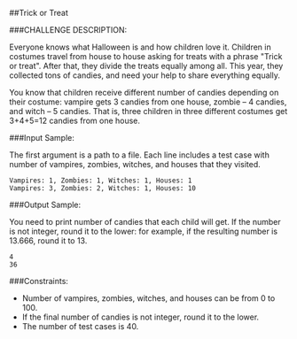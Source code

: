 ##Trick or Treat

###CHALLENGE DESCRIPTION:

Everyone knows what Halloween is and how children love it. Children in costumes travel from house to house asking for treats with a phrase "Trick or treat". After that, they divide the treats equally among all. This year, they collected tons of candies, and need your help to share everything equally. 

You know that children receive different number of candies depending on their costume: vampire gets 3 candies from one house, zombie – 4 candies, and witch – 5 candies. 
That is, three children in three different costumes get 3+4+5=12 candies from one house.

###Input Sample:

The first argument is a path to a file. Each line includes a test case with number of vampires, zombies, witches, and houses that they visited.
```
Vampires: 1, Zombies: 1, Witches: 1, Houses: 1
Vampires: 3, Zombies: 2, Witches: 1, Houses: 10
```

###Output Sample:

You need to print number of candies that each child will get. If the number is not integer, round it to the lower: for example, if the resulting number is 13.666, round it to 13.
```
4
36
```

###Constraints:

* Number of vampires, zombies, witches, and houses can be from 0 to 100.
* If the final number of candies is not integer, round it to the lower.
* The number of test cases is 40.
